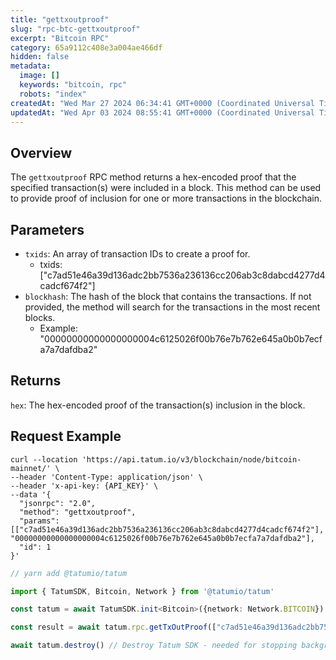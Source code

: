 ```yaml
---
title: "gettxoutproof"
slug: "rpc-btc-gettxoutproof"
excerpt: "Bitcoin RPC"
category: 65a9112c408e3a004ae466df
hidden: false
metadata: 
  image: []
  keywords: "bitcoin, rpc"
  robots: "index"
createdAt: "Wed Mar 27 2024 06:34:41 GMT+0000 (Coordinated Universal Time)"
updatedAt: "Wed Apr 03 2024 08:55:41 GMT+0000 (Coordinated Universal Time)"
---
```

## Overview

The `gettxoutproof` RPC method returns a hex-encoded proof that the specified transaction(s) were included in a block. This method can be used to provide proof of inclusion for one or more transactions in the blockchain.

## Parameters

- `txids`: An array of transaction IDs to create a proof for.
  - txids: ["c7ad51e46a39d136adc2bb7536a236136cc206ab3c8dabcd4277d4cadcf674f2"]
- `blockhash`: The hash of the block that contains the transactions. If not provided, the method will search for the transactions in the most recent blocks.
  - Example: "00000000000000000004c6125026f00b76e7b762e645a0b0b7ecfa7a7dafdba2"

## Returns

`hex`: The hex-encoded proof of the transaction(s) inclusion in the block.

## Request Example

```curl cURL
curl --location 'https://api.tatum.io/v3/blockchain/node/bitcoin-mainnet/' \
--header 'Content-Type: application/json' \
--header 'x-api-key: {API_KEY}' \
--data '{
  "jsonrpc": "2.0",
  "method": "gettxoutproof",
  "params": [["c7ad51e46a39d136adc2bb7536a236136cc206ab3c8dabcd4277d4cadcf674f2"], "00000000000000000004c6125026f00b76e7b762e645a0b0b7ecfa7a7dafdba2"],
  "id": 1
}'
```
```typescript JS SDK
// yarn add @tatumio/tatum

import { TatumSDK, Bitcoin, Network } from '@tatumio/tatum'

const tatum = await TatumSDK.init<Bitcoin>({network: Network.BITCOIN})

const result = await tatum.rpc.getTxOutProof(["c7ad51e46a39d136adc2bb7536a236136cc206ab3c8dabcd4277d4cadcf674f2"], "00000000000000000004c6125026f00b76e7b762e645a0b0b7ecfa7a7dafdba2")

await tatum.destroy() // Destroy Tatum SDK - needed for stopping background jobs
```
